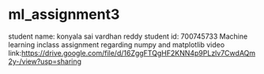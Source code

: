 # ml_assignment3
student name: konyala sai vardhan reddy student id: 700745733 Machine learning inclass assignment regarding numpy and matplotlib video link:https://drive.google.com/file/d/16ZggFTQgHF2KNN4p9PLzlv7CwdAQm2y-/view?usp=sharing 

